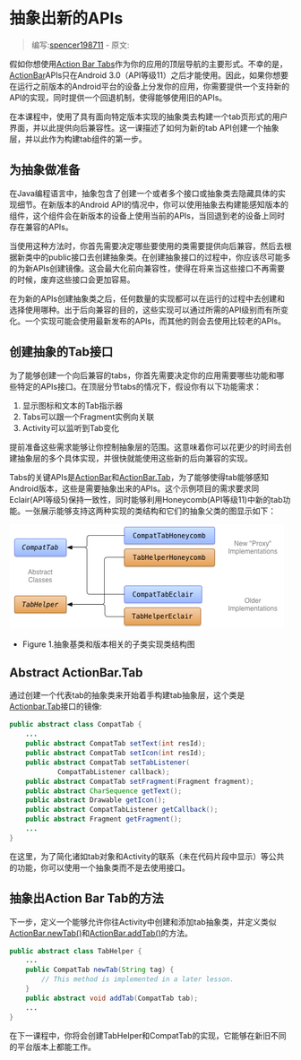 # 抽象出新的APIs

> 编写:[spencer198711](https://github.com/spencer198711) - 原文:

假如你想使用[Action Bar Tabs](http://developer.android.com/guide/topics/ui/actionbar.html#Tabs)作为你的应用的顶层导航的主要形式。不幸的是，[ActionBar](http://developer.android.com/reference/android/app/ActionBar.html)APIs只在Android 3.0（API等级11）之后才能使用。因此，如果你想要在运行之前版本的Android平台的设备上分发你的应用，你需要提供一个支持新的API的实现，同时提供一个回退机制，使得能够使用旧的APIs。

在本课程中，使用了具有面向特定版本实现的抽象类去构建一个tab页形式的用户界面，并以此提供向后兼容性。这一课描述了如何为新的tab API创建一个抽象层，并以此作为构建tab组件的第一步。

## 为抽象做准备

在Java编程语言中，抽象包含了创建一个或者多个接口或抽象类去隐藏具体的实现细节。在新版本的Android API的情况中，你可以使用抽象去构建能感知版本的组件，这个组件会在新版本的设备上使用当前的APIs，当回退到老的设备上同时存在兼容的APIs。

当使用这种方法时，你首先需要决定哪些要使用的类需要提供向后兼容，然后去根据新类中的public接口去创建抽象类。在创建抽象接口的过程中，你应该尽可能多的为新APIs创建镜像。这会最大化前向兼容性，使得在将来当这些接口不再需要的时候，废弃这些接口会更加容易。

在为新的APIs创建抽象类之后，任何数量的实现都可以在运行的过程中去创建和选择使用哪种。出于后向兼容的目的，这些实现可以通过所需的API级别而有所变化。一个实现可能会使用最新发布的APIs，而其他的则会去使用比较老的APIs。

## 创建抽象的Tab接口

为了能够创建一个向后兼容的tabs，你首先需要决定你的应用需要哪些功能和哪些特定的APIs接口。在顶层分节tabs的情况下，假设你有以下功能需求：

1. 显示图标和文本的Tab指示器
2. Tabs可以跟一个Fragment实例向关联
3. Activity可以监听到Tab变化

提前准备这些需求能够让你控制抽象层的范围。这意味着你可以花更少的时间去创建抽象层的多个具体实现，并很快就能使用这些新的后向兼容的实现。

Tabs的关键APIs是[ActionBar](http://developer.android.com/reference/android/app/ActionBar.html)和[ActionBar.Tab](http://developer.android.com/reference/android/app/ActionBar.Tab.html)，为了能够使得tab能够感知Android版本，这些是需要抽象出来的APIs。这个示例项目的需求要求同Eclair(API等级5)保持一致性，同时能够利用Honeycomb(API等级11)中新的tab功能。一张展示能够支持这两种实现的类结构和它们的抽象父类的图显示如下：

![backward-compatible-ui-classes](backward-compatible-ui-classes.png)

* Figure 1.抽象基类和版本相关的子类实现类结构图

## Abstract ActionBar.Tab

通过创建一个代表tab的抽象类来开始着手构建tab抽象层，这个类是[Actionbar.Tab](http://developer.android.com/reference/android/app/ActionBar.Tab.html)接口的镜像:

```java
public abstract class CompatTab {
    ...
    public abstract CompatTab setText(int resId);
    public abstract CompatTab setIcon(int resId);
    public abstract CompatTab setTabListener(
            CompatTabListener callback);
    public abstract CompatTab setFragment(Fragment fragment);
	public abstract CharSequence getText();
    public abstract Drawable getIcon();
    public abstract CompatTabListener getCallback();
    public abstract Fragment getFragment();
    ...
}
```

在这里，为了简化诸如tab对象和Activity的联系（未在代码片段中显示）等公共的功能，你可以使用一个抽象类而不是去使用接口。

## 抽象出Action Bar Tab的方法

下一步，定义一个能够允许你往Activity中创建和添加tab抽象类，并定义类似[ActionBar.newTab()](http://developer.android.com/reference/android/app/ActionBar.html#newTab())和[ActionBar.addTab()](http://developer.android.com/reference/android/app/ActionBar.html#addTab(android.app.ActionBar.Tab))的方法。

```java
public abstract class TabHelper {
    ...
	public CompatTab newTab(String tag) {
        // This method is implemented in a later lesson.
    }
	public abstract void addTab(CompatTab tab);
	...
}
```

在下一课程中，你将会创建TabHelper和CompatTab的实现，它能够在新旧不同的平台版本上都能工作。
